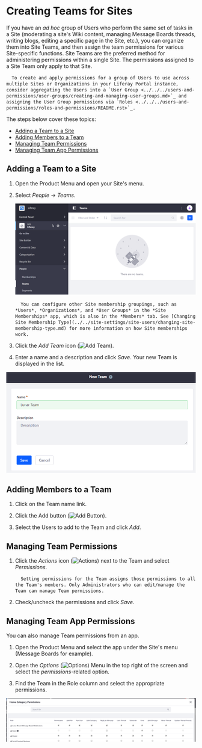 # Creating Teams for Sites

If you have an *ad hoc* group of Users who perform the same set of tasks in a Site (moderating a site's Wiki content, managing Message Boards threads, writing blogs, editing a specific page in the Site, etc.), you can organize them into Site Teams, and then assign the team permissions for various Site-specific functions. Site Teams are the preferred method for administering permissions within a single Site. The permissions assigned to a Site Team only apply to that Site.

```note::
  To create and apply permissions for a group of Users to use across multiple Sites or Organizations in your Liferay Portal instance, consider aggregating the Users into a `User Group <../../../users-and-permissions/user-groups/creating-and-managing-user-groups.md>`_ and assigning the User Group permissions via `Roles <../../../users-and-permissions/roles-and-permissions/README.rst>`_.
```

The steps below cover these topics:

* [Adding a Team to a Site](#adding-a-team-to-a-site)
* [Adding Members to a Team](#adding-members-to-a-team)
* [Managing Team Permissions](#managing-team-permissions)
* [Managing Team App Permissions](#managing-team-app-permissions)

## Adding a Team to a Site

1. Open the Product Menu and open your Site's menu.
1. Select *People* &rarr; *Teams*.

    ![Create Teams through the People heading the Product Menu.](./creating-teams-for-sites/images/01.png)

    ```note::
      You can configure other Site membership groupings, such as *Users*, *Organizations*, and *User Groups* in the *Site Memberships* app, which is also in the *Members* tab. See [Changing Site Membership Type](../../site-settings/site-users/changing-site-membership-type.md) for more information on how Site memberships work.
    ```

1. Click the *Add Team* icon (![Add Team](../../../images/icon-add.png)).

1. Enter a name and a description and click *Save*. Your new Team is displayed in the list.

![Creating Teams within your Site can foster teamwork and collaboration, as Team permissions enable Team members to access the same resources and perform the same types of tasks.](./creating-teams-for-sites/images/02.png)

## Adding Members to a Team

1. Click on the Team name link.

1. Click the Add button (![Add Button](../../../images/icon-add.png)).

1. Select the Users to add to the Team and click *Add*.

## Managing Team Permissions

1. Click the *Actions* icon (![Actions](../../../images/icon-actions.png)) next to the Team and select *Permissions*.

    ```note::
      Setting permissions for the Team assigns those permissions to all the Team's members. Only Administrators who can edit/manage the Team can manage Team permissions.
    ```

1. Check/uncheck the permissions and click *Save*.

## Managing Team App Permissions

You can also manage Team permissions from an app.

1. Open the Product Menu and select the app under the Site's menu (Message Boards for example).

1. Open the *Options* (![Options](../../../images/icon-options.png)) Menu in the top right of the screen and select the *permissions*-related option.

1. Find the Team in the Role column and select the appropriate permissions.

![The Lunar Resort Message Board Moderators Site Team has unlimited permissions on the Message Boards application.](./creating-teams-for-sites/images/03.png)
